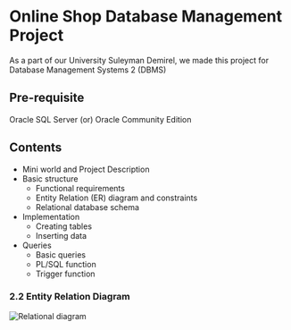 
# Online Shop Database Management Project
As a part of our University Suleyman Demirel, we made this project for Database Management Systems 2 (DBMS)<br>

## Pre-requisite

Oracle SQL Server (or) Oracle Community Edition

## Contents

- Mini world and Project Description
- Basic structure
  - Functional requirements
  - Entity Relation (ER) diagram and constraints
  - Relational database schema
- Implementation
  - Creating tables
  - Inserting data
- Queries
  - Basic queries
  - PL/SQL function
  - Trigger function
  
 ### 2.2 Entity Relation Diagram
 ![Relational diagram](https://github.com/bhumijgupta/Ecommerce-management-DBMS-project/raw/master/ERD.jpg)

